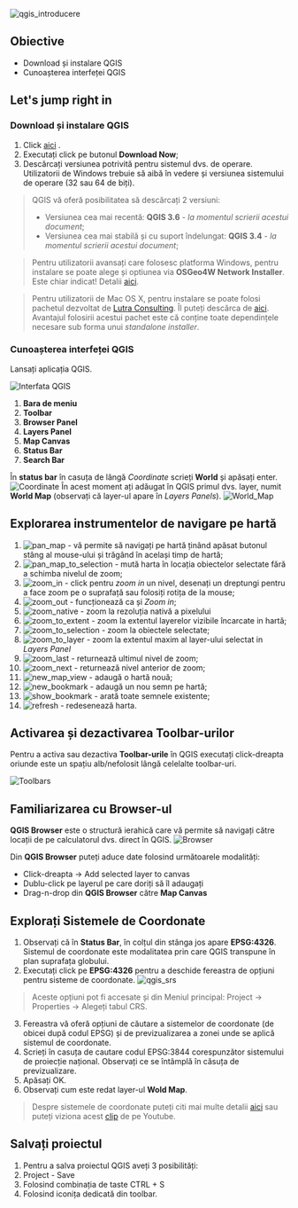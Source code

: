 ![qgis_introducere](https://github.com/iungurianu/qgis-pe-intelesul-tuturor/blob/master/02_QGIS_Introducere/Resurse/Img/qgis_introducere_logo.png)

## Obiective
* Download și instalare QGIS
* Cunoașterea interfeței QGIS

## Let's jump right in

### Download și instalare QGIS
1. Click [aici](www.qgis.com) .
2. Executați click pe butonul **Download Now**;
3. Descărcați versiunea potrivită pentru sistemul dvs. de operare. Utilizatorii de Windows trebuie să aibă în vedere și versiunea sistemului de operare (32 sau 64 de biți).
> QGIS vă oferă posibilitatea să descărcați 2 versiuni:
> * Versiunea cea mai recentă: **QGIS 3.6** - *la momentul scrierii acestui document*;
> * Versiunea cea mai stabilă și cu suport îndelungat: **QGIS 3.4** - *la momentul scrierii acestui document*;

> Pentru utilizatorii avansați care folosesc platforma Windows, pentru instalare se poate alege și optiunea via **OSGeo4W Network Installer**. Este chiar indicat! Detalii [aici](https://qgis.ro/instaleaza-qgis-profesionist/).

> Pentru utilizatorii de Mac OS X, pentru instalare se poate folosi pachetul dezvoltat de [Lutra Consulting](https://www.lutraconsulting.co.uk/). Îl puteți descărca de [aici](https://lutraconsulting.github.io/qgis-mac-packager/).
> Avantajul folosirii acestui pachet este că conține toate dependințele necesare sub forma unui *standalone installer*.


### Cunoașterea interfeței QGIS

Lansați aplicația QGIS.

![Interfata QGIS](https://github.com/iungurianu/qgis-pe-intelesul-tuturor/blob/master/02_QGIS_Introducere/Resurse/Img/qgis_creare_de_date_interfata.png)

1. **Bara de meniu**
2. **Toolbar**
3. **Browser Panel**
4. **Layers Panel**
5. **Map Canvas**
6. **Status Bar**
7. **Search Bar**

În **status bar** în casuța de lângă *Coordinate* scrieți **World** și apăsați enter.
![Coordinate](https://github.com/iungurianu/qgis-pe-intelesul-tuturor/blob/master/02_QGIS_Introducere/Resurse/Img/qgis_coordinate_world.png)
În acest moment ați adăugat în QGIS primul dvs. layer, numit **World Map** (observați că layer-ul apare în *Layers Panels*).
![World_Map](https://github.com/iungurianu/qgis-pe-intelesul-tuturor/blob/master/02_QGIS_Introducere/Resurse/Img/qgis_world_map.png)


## Explorarea instrumentelor de navigare pe hartă
1. ![pan_map](https://github.com/iungurianu/qgis-pe-intelesul-tuturor/blob/master/02_QGIS_Introducere/Resurse/Img/qgis_interfata/pan.png) - vă permite să navigați pe hartă ținând apăsat butonul stâng al mouse-ului și trăgând în același timp de hartă;
2. ![pan_map_to_selection](https://github.com/iungurianu/qgis-pe-intelesul-tuturor/blob/master/02_QGIS_Introducere/Resurse/Img/qgis_interfata/pan_map_to_selection.png) - mută harta în locația obiectelor selectate fără a schimba nivelul de zoom;
3. ![zoom_in](https://github.com/iungurianu/qgis-pe-intelesul-tuturor/blob/master/02_QGIS_Introducere/Resurse/Img/qgis_interfata/zoom.png) - click pentru *zoom in* un nivel, desenați un dreptungi pentru a face zoom pe o suprafață sau folosiți rotița de la mouse;
4. ![zoom_out](https://github.com/iungurianu/qgis-pe-intelesul-tuturor/blob/master/02_QGIS_Introducere/Resurse/Img/qgis_interfata/zoom_out.png) - funcționează ca și *Zoom in*;
5. ![zoom_native](https://github.com/iungurianu/qgis-pe-intelesul-tuturor/blob/master/02_QGIS_Introducere/Resurse/Img/qgis_interfata/zoom_to_native.png) - zoom la rezoluția nativă a pixelului
6. ![zoom_to_extent](https://github.com/iungurianu/qgis-pe-intelesul-tuturor/blob/master/02_QGIS_Introducere/Resurse/Img/qgis_interfata/zoom_full.png) - zoom la extentul layerelor vizibile încarcate in hartă;
7. ![zoom_to_selection](https://github.com/iungurianu/qgis-pe-intelesul-tuturor/blob/master/02_QGIS_Introducere/Resurse/Img/qgis_interfata/zoom_to_selection.png) - zoom la obiectele selectate;
8. ![zoom_to_layer](https://github.com/iungurianu/qgis-pe-intelesul-tuturor/blob/master/02_QGIS_Introducere/Resurse/Img/qgis_interfata/zoom_to_layer.png) - zoom la extentul maxim al layer-ului selectat in *Layers Panel*
9. ![zoom_last](https://github.com/iungurianu/qgis-pe-intelesul-tuturor/blob/master/02_QGIS_Introducere/Resurse/Img/qgis_interfata/zoom_last.png) - returnează ultimul nivel de zoom;
10. ![zoom_next](https://github.com/iungurianu/qgis-pe-intelesul-tuturor/blob/master/02_QGIS_Introducere/Resurse/Img/qgis_interfata/zoom_next.png) - returnează nivel anterior de zoom;
11. ![new_map_view](https://github.com/iungurianu/qgis-pe-intelesul-tuturor/blob/master/02_QGIS_Introducere/Resurse/Img/qgis_interfata/new_map_view.png) - adaugă o hartă nouă;
12. ![new_bookmark](https://github.com/iungurianu/qgis-pe-intelesul-tuturor/blob/master/02_QGIS_Introducere/Resurse/Img/qgis_interfata/new_bookmark.png) - adaugă un nou semn pe hartă;
13. ![show_bookmark](https://github.com/iungurianu/qgis-pe-intelesul-tuturor/blob/master/02_QGIS_Introducere/Resurse/Img/qgis_interfata/show_bookmark.png) - arată toate semnele existente;
14. ![refresh](https://github.com/iungurianu/qgis-pe-intelesul-tuturor/blob/master/02_QGIS_Introducere/Resurse/Img/qgis_interfata/refresh.png) - redesenează harta.

## Activarea și dezactivarea Toolbar-urilor
Pentru a activa sau dezactiva **Toolbar-urile** în QGIS executați click-dreapta oriunde este un spațiu alb/nefolosit lângă celelalte toolbar-uri.

![Toolbars](https://github.com/iungurianu/qgis-pe-intelesul-tuturor/blob/master/02_QGIS_Introducere/Resurse/Img/toolbars.png)

## Familiarizarea cu Browser-ul
**QGIS Browser** este o structură ierahică care vă permite să navigați către locații de pe calculatorul dvs. direct în QGIS.
![Browser](https://github.com/iungurianu/qgis-pe-intelesul-tuturor/blob/master/02_QGIS_Introducere/Resurse/Img/browser.png)

Din **QGIS Browser** puteți aduce date folosind următoarele modalități:
* Click-dreapta -> Add selected layer to canvas
* Dublu-click pe layerul pe care doriți să îl adaugați
* Drag-n-drop din **QGIS Browser** către **Map Canvas**


## Explorați Sistemele de Coordonate
1. Observați că în **Status Bar**, în colțul din stânga jos apare **EPSG:4326**. Sistemul de coordonate este modalitatea prin care QGIS transpune în plan suprafața globului.
2. Executați click pe **EPSG:4326** pentru a deschide fereastra de opțiuni pentru sisteme de coordonate.
![qgis_srs](https://github.com/iungurianu/qgis-pe-intelesul-tuturor/blob/master/02_QGIS_Introducere/Resurse/Img/qgis_srs.png)
> Aceste opțiuni pot fi accesate și din Meniul principal: Project -> Properties -> Alegeți tabul CRS.
3. Fereastra vă oferă opțiuni de căutare a sistemelor de coordonate (de obicei după codul EPSG) și de previzualizarea a zonei unde se aplică sistemul de coordonate.
4. Scrieți în casuța de cautare codul EPSG:3844 corespunzător sistemului de proiecție național. Observați ce se întâmplă în căsuța de previzualizare.
5. Apăsați OK.
6. Observați cum este redat layer-ul **Wold Map**.
> Despre sistemele de coordonate puteți citi mai multe detalii [aici](https://docs.qgis.org/testing/en/docs/user_manual/working_with_projections/working_with_projections.html) sau puteți viziona acest [clip](https://www.youtube.com/watch?v=0vKNo23i8KI) de pe Youtube.

## Salvați proiectul

1. Pentru a salva proiectul QGIS aveți 3 posibilități:
  1. Project - Save 
  2. Folosind combinația de taste CTRL + S
  3. Folosind iconița dedicată din toolbar.
